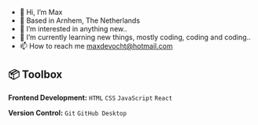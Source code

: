 - 👋 Hi, I’m Max
- 📍 Based in Arnhem, The Netherlands
- 👀 I’m interested in anything new..
- 🌱 I’m currently learning new things, mostly coding, coding and coding..
- 📫 How to reach me maxdevocht@hotmail.com

## 📦 Toolbox

**Frontend Development:** `HTML` `CSS` `JavaScript` `React`
 
**Version Control:** `Git` `GitHub Desktop`
